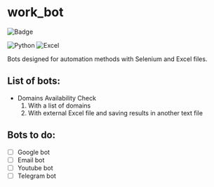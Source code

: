 # work_bot

![Badge](http://img.shields.io/static/v1?label=STATUS&message=UPDATING&color=BRIGHTGREEN&style=for-the-badge)

![Python](http://img.shields.io/static/v1?label=Python&message=v3.10&color=blue)
![Excel](http://img.shields.io/static/v1?label=Microsoft&message=Excel&color=blue)

Bots designed for automation methods with Selenium and Excel files.

## List of bots:
- Domains Availability Check
    1. With a list of domains
    2. With external Excel file and saving results in another text file

## Bots to do:
- [ ] Google bot
- [ ] Email bot
- [ ] Youtube bot
- [ ] Telegram bot
